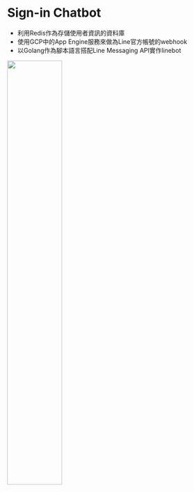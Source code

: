 # Sign-in Chatbot

- 利用Redis作為存儲使用者資訊的資料庫
- 使用GCP中的App Engine服務來做為Line官方帳號的webhook
- 以Golang作為腳本語言搭配Line Messaging API實作linebot

<img src="screenshot.JPG" width="50%" />
